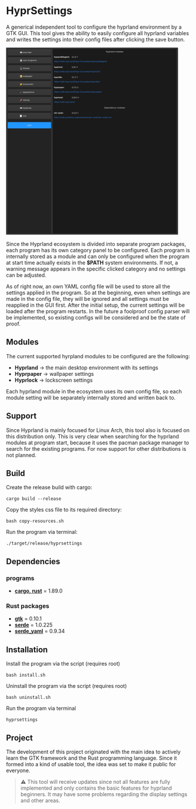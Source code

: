 # HyprSettings

A generical independent tool to configure the hyprland environment by a GTK GUI.
This tool gives the ability to easily configure all hyprland variables and writes the settings into their config files 
after clicking the save button.

<img src="docs/hyprsettings-overview.png" alt="HyprSettings Overview" height="511"/>

Since the Hyprland ecosystem is divided into separate program packages, each program has its own category panel to be configured. 
Each program is internally stored as a module and can only be configured when the program at start time actually exists
in the **$PATH** system environments. If not, a warning message appears in the specific clicked category and no settings can be adjusted.

As of right now, an own YAML config file will be used to store all the settings applied in the program. So at the beginning,
even when settings are made in the config file, they will be ignored and all settings must be reapplied in the GUI first. 
After the initial setup, the current settings will be loaded after the program restarts.
In the future a foolproof config parser will be implemented, so existing configs will be considered and be the state of proof.

## Modules
The current supported hyrpland modules to be configured are the following:
- **Hyprland** → the main desktop environment with its settings
- **Hyprpaper** → wallpaper settings
- **Hyprlock** → lockscreen settings

Each hyprland module in the ecosystem uses its own config file, so each module setting will be separately internally 
stored and written back to.

## Support
Since Hyprland is mainly focused for Linux Arch, this tool also is focused on this distribution only. 
This is very clear when searching for the hyprland modules at program start, because it uses the pacman package manager 
to search for the existing programs. For now support for other distributions is not planned.

## Build
Create the release build with cargo:
```shell
cargo build --release
```

Copy the styles css file to its required directory:
```shell
bash copy-resources.sh
```

Run the program via terminal:
```shell
./target/release/hyprsettings
```

## Dependencies

### programs
- **[cargo, rust](https://doc.rust-lang.org/cargo/)** = 1.89.0

### Rust packages
- **[gtk](https://github.com/gtk-rs/gtk4-rs)** = 0.10.1
- **[serde](https://github.com/serde-rs/serde)** = 1.0.225
- **[serde_yaml](https://github.com/dtolnay/serde-yaml)** = 0.9.34

## Installation
Install the program via the script (requires root)
```shell
bash install.sh
```
Uninstall the program via the script (requires root)
```shell
bash uninstall.sh
```

Run the program via terminal
```shell
hyprsettings
```

## Project
The development of this project originated with the main idea to actively learn the GTK framework and the Rust programming language.
Since it formed into a kind of usable tool, the idea was set to make it public for everyone.

> ⚠️ This tool will receive updates since not all features are fully implemented and only contains the basic features 
> for hyprland beginners. It may have some problems regarding the display settings 
> and other areas.

